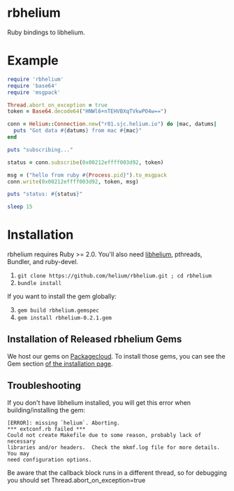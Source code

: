 rbhelium
========

Ruby bindings to libhelium.

Example
=======

```ruby
require 'rbhelium'
require 'base64'
require 'msgpack'

Thread.abort_on_exception = true
token = Base64.decode64("HNWl6+nTEHVBXqTVkwPO4w==")

conn = Helium::Connection.new("r01.sjc.helium.io") do |mac, datums|
  puts "Got data #{datums} from mac #{mac}"
end

puts "subscribing..."

status = conn.subscribe(0x00212effff003d92, token)

msg = ("hello from ruby #{Process.pid}").to_msgpack
conn.write(0x00212effff003d92, token, msg)

puts "status: #{status}"

sleep 15
```

Installation
============

rbhelium requires Ruby >= 2.0. You'll also need [libhelium](https://github.com/helium/libhelium), pthreads, Bundler, and ruby-devel.

1. `git clone https://github.com/helium/rbhelium.git ; cd rbhelium`
2. `bundle install`

If you want to install the gem globally:

3. `gem build rbhelium.gemspec`
4. `gem install rbhelium-0.2.1.gem`

Installation of Released rbhelium Gems
---------------------------------------

We host our gems on [Packagecloud](https://packagecloud.io/helium/libhelium). To install those gems, you can see the Gem section [of the installation page](https://packagecloud.io/helium/libhelium/install).


Troubleshooting
---------------

If you don't have libhelium installed, you will get this error when building/installing the gem:

```
[ERROR]: missing `helium`. Aborting.
*** extconf.rb failed ***
Could not create Makefile due to some reason, probably lack of necessary
libraries and/or headers.  Check the mkmf.log file for more details.  You may
need configuration options.
```

Be aware that the callback block runs in a different thread, so for debugging you should set Thread.abort_on_exception=true
